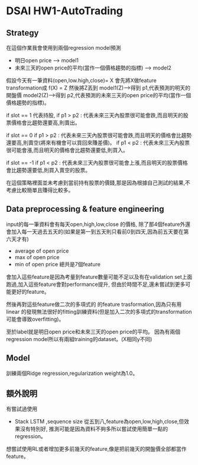 # DSAI HW1-AutoTrading

## Strategy
在這個作業我會使用到兩個regression model預測
- 明日open price  --> model1
- 未來三天的open price的平均(當作一個價格趨勢的指標) --> model2

假設今天有一筆資料(open,low.high,close)= X
會先將X做feature transformation成 f(X) = Z
然後將Z丟到 
model1(Z)-->得到 p1,代表預測的明天的開盤價
model2(Z)-->得到 p2,代表預測的未來三天的open price的平均(當作一個價格趨勢的指標)。

if slot == 1 代表持股,
 if p1 > p2 : 代表未來三天內股票很可能會跌,而且明天的股票價格會比趨勢還要高,則賣出。
 
if slot == 0 
 if p1 > p2 : 代表未來三天內股票很可能會跌,而且明天的價格會比趨勢還要高,則賣空(將來有機會可以買回來賺差價)。
 if p1 < p2 : 代表未來三天內股票很可能會漲,而且明天的價格會比趨勢還要低,則買入。
 
if slot == -1
 if p1 < p2 : 代表未來三天內股票很可能會上漲,而且明天的股票價格會比趨勢還要低,則買入賣空的股票。

在這個策略裡面並未考慮到當前持有股票的價錢,那是因為根據自己測試的結果,不考慮比較簡單且賺得比較多。


## Data preprocessing & feature engineering

input的每一筆資料會有每天open,high,low,close 的價格,
除了那4個feature外還會加入每一天過去五天的(如果是第一到五天則只看前0到四天,因為前五天要在第六天才有)
- average of open price
- max of open price
- min of open price
總共是7個feature

會加入這些feature是因為考量到feature數量可能不足以及有在validation set上面跑過,加入這些feature會對performance提升,
但由於時間不足,還未嘗試到更多可能更好的feature。

然後再對這些feature做二次的多項式的 的feature trasformation,因為只有用linear  的發現無法很好的fitting訓練資料(但是加入二次的多項式的transformation可能會導致overfitting)。

至於label就是明日open price和未來三天的open price的平均。
因為有兩個regression model所以有兩組training的dataset。(X相同y不同)

## Model
訓練兩個Ridge regression,regularization weight為1.0。

## 額外說明
有嘗試過使用
- Stack LSTM ,sequence size 從五到八,feature為open,low,high,close,但效果沒有特別好,
推測可能是因為資料不夠多所以嘗試使用簡單一點的regression。

想嘗試使用RL或者增加更多前幾天的feature,像是把前幾天的開盤價全部都當作feature。
